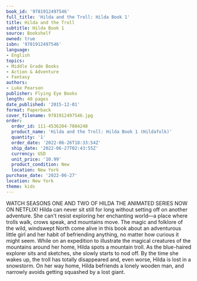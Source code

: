 ```yaml
---
book_id: '9781912497546'
full_title: 'Hilda and the Troll: Hilda Book 1'
title: Hilda and the Troll
subtitle: Hilda Book 1
source: Bookshelf
owned: true
isbn: '9781912497546'
language:
- English
topics:
- Middle Grade Books
- Action & Adventure
- Fantasy
authors:
- Luke Pearson
publisher: Flying Eye Books
length: 40 pages
date_published: '2015-12-01'
format: Paperback
cover_filename: 9781912497546.jpg
order:
  order_id: 111-4536204-7084248
  product_name: 'Hilda and the Troll: Hilda Book 1 (Hildafolk)'
  quantity: '1'
  order_date: '2022-06-26T18:33:54Z'
  ship_date: '2022-06-27T02:43:55Z'
  currency: USD
  unit_price: '10.99'
  product_condition: New
  location: New York
purchase_date: '2022-06-27'
location: New York
theme: kids
---
```

WATCH SEASONS ONE AND TWO OF HILDA THE ANIMATED SERIES NOW ON NETFLIX!
Hilda can never sit still for long without setting off on another adventure. She can't resist exploring her enchanting world—a place where trolls walk, crows speak, and mountains move. The magic and folklore of the wild, windswept North come alive in this book about an adventurous little girl and her habit of befriending anything, no matter how curious it might seem.
While on an expedition to illustrate the magical creatures of the mountains around her home, Hilda spots a mountain troll. As the blue-haired explorer sits and sketches, she slowly starts to nod off. By the time she wakes up, the troll has totally disappeared and, even worse, Hilda is lost in a snowstorm. On her way home, Hilda befriends a lonely wooden man, and narrowly avoids getting squashed by a lost giant.
